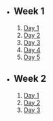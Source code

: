 - ## Week 1
   1. [Day 1](https://www.facebook.com/iCodeguru/videos/1735898746833929)
   2. [Day 2](https://www.facebook.com/iCodeguru/videos/538737904929358)
   3. [Day 3](https://www.facebook.com/iCodeguru/videos/237359679058106)
   4. [Day 4](https://www.facebook.com/iCodeguru/videos/1242916726347974)
   5. [Day 5](https://www.facebook.com/iCodeguru/videos/570728038554805)

- ## Week 2
   1. [Day 1](https://www.facebook.com/iCodeguru/videos/720407896550596)
   2. [Day 2](https://www.facebook.com/iCodeguru/videos/600534788809818)
   3. [Day 3](https://web.facebook.com/iCodeguru/videos/1287263385211518)